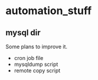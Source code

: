 automation_stuff
================

mysql dir
---------
Some plans to improve it.
* cron job file
* mysqldump script
* remote copy script
